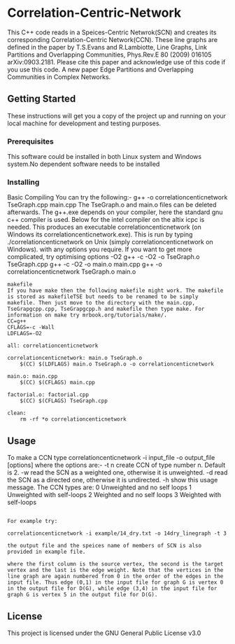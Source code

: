 # Correlation-Centric-Network

This C++ code reads in a Speices-Centric Netwrok(SCN) and creates its corresponding Correlation-Centric Network(CCN). These line graphs are defined in the paper by T.S.Evans and R.Lambiotte, Line Graphs, Link Partitions and Overlapping Communities, Phys.Rev.E 80 (2009) 016105 arXiv:0903.2181. Please cite this paper and acknowledge use of this code if you use this code. 
A new paper Edge Partitions and Overlapping Communities in Complex Networks.

## Getting Started

These instructions will get you a copy of the project up and running on your local machine for development and testing purposes.

### Prerequisites

This software could be installed in both Linux system and Windows system.No dependent software needs to be installed  

### Installing

Basic Compiling
You can try the following:- 
g++ -o correlationcenticnetwork TseGraph.cpp main.cpp
The TseGraph.o and main.o files can be deleted afterwards. The g++.exe depends on your compiler, here the standard gnu c++ compiler is used. Below for the intel compiler on the altix icpc is needed. This produces an executable correlationcenticnetwork (on Windows its correlationcenticnetwork.exe). This is run by typing ./correlationcenticnetwork on Unix (simply correlationcenticnetwork on Windows). with any options you require. 
If you want to get more complicated, try optimising options -O2 
g++ -c -O2 -o TseGraph.o TseGraph.cpp
g++ -c -O2 -o main.o main.cpp
g++ -o correlationcenticnetwork TseGraph.o main.o

```
makefile
If you have make then the following makefile might work. The makefile is stored as makefileTSE but needs to be renamed to be simply makefile. Then just move to the directory with the main.cpp, TseGrapgcpp.cpp, TseGrapgcpp.h and makefile then type make. For information on make try mrbook.org/tutorials/make/. 
CC=g++
CFLAGS=-c -Wall
LDFLAGS=-O2

all: correlationcenticnetwork

correlationcenticnetwork: main.o TseGraph.o
	$(CC) $(LDFLAGS) main.o TseGraph.o -o correlationcenticnetwork

main.o: main.cpp
	$(CC) $(CFLAGS) main.cpp

factorial.o: factorial.cpp
	$(CC) $(CFLAGS) TseGraph.cpp

clean:
	rm -rf *o correlationcenticnetwork

```

## Usage

To make a CCN type 
correlationcenticnetwork -i input_file -o output_file [options]
where the options are:- 
-t n
create CCN of type number n. Default is 2.
-w
read the SCN as a weighted one, otherwise it is unweighted.
-d
read the SCN as a directed one, otherwise it is undirected.
-h
show this usage message.
The CCN types are: 
0
Unweighted and no self loops 
1
Unweighted with self-loops 
2
Weighted and no self loops 
3
Weighted with self-loops 

```

For example try:
 
correlationcenticnetwork -i example/14_dry.txt -o 14dry_linegraph -t 3

the output file and the speices name of members of SCN is also provided in example file.

where the first column is the source vertex, the second is the target vertex and the last is the edge weight. Note that the vertices in the line graph are again numbered from 0 in the order of the edges in the input file. Thus edge (0,1) in the input file for graph G is vertex 0 in the output file for D(G), while edge (3,4) in the input file for graph G is vertex 5 in the output file for D(G). 

```

## License

This project is licensed under the GNU General Public License v3.0
